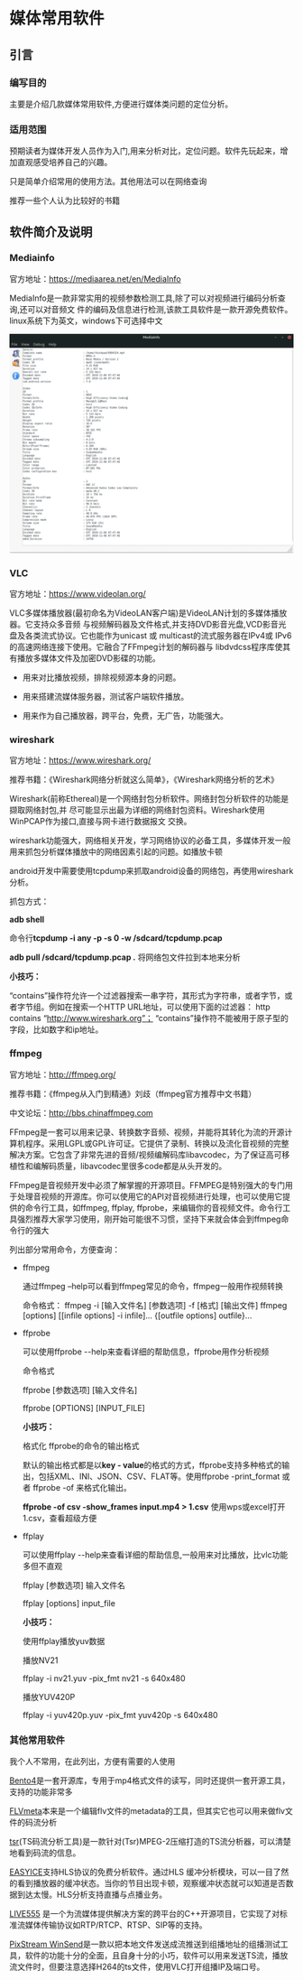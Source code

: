 # 媒体常用软件

## 引言

### 编写目的

主要是介绍几款媒体常用软件,方便进行媒体类问题的定位分析。

### 适用范围

预期读者为媒体开发人员作为入门,用来分析对比，定位问题。软件先玩起来，增加直观感受培养自己的兴趣。

只是简单介绍常用的使用方法。其他用法可以在网络查询

推荐一些个人认为比较好的书籍



## 软件简介及说明

### Mediainfo

官方地址：https://mediaarea.net/en/MediaInfo

MediaInfo是一款非常实用的视频参数检测工具,除了可以对视频进行编码分析查询,还可以对音频文
件的编码及信息进行检测,该款工具软件是一款开源免费软件。linux系统下为英文，windows下可选择中文

![image-20200516160445456](https://raw.githubusercontent.com/loongmonkey/Multimedia-development/master/picbed/image-20200516160445456.png)



### VLC

官方地址：https://www.videolan.org/

VLC多媒体播放器(最初命名为VideoLAN客户端)是VideoLAN计划的多媒体播放器。它支持众多音频
与视频解码器及文件格式,并支持DVD影音光盘,VCD影音光盘及各类流式协议。它也能作为unicast
或 multicast的流式服务器在IPv4或 IPv6的高速网络连接下使用。它融合了FFmpeg计划的解码器与
libdvdcss程序库使其有播放多媒体文件及加密DVD影碟的功能。

- 用来对比播放视频，排除视频源本身的问题。

- 用来搭建流媒体服务器，测试客户端软件播放。

- 用来作为自己播放器，跨平台，免费，无广告，功能强大。

  

###  wireshark 

官方地址：https://www.wireshark.org/

推荐书籍：《Wireshark网络分析就这么简单》，《Wireshark网络分析的艺术》

Wireshark(前称Ethereal)是一个网络封包分析软件。网络封包分析软件的功能是撷取网络封包,并
尽可能显示出最为详细的网络封包资料。Wireshark使用WinPCAP作为接口,直接与网卡进行数据报文
交换。

wireshark功能强大，网络相关开发，学习网络协议的必备工具，多媒体开发一般用来抓包分析媒体播放中的网络因素引起的问题。如播放卡顿

android开发中需要使用tcpdump来抓取android设备的网络包，再使用wireshark分析。

抓包方式：

**adb shell** 

命令行**tcpdump -i any -p -s 0 -w /sdcard/tcpdump.pcap** 

**adb pull /sdcard/tcpdump.pcap  .**  将网络包文件拉到本地来分析

**小技巧：**

“contains”操作符允许一个过滤器搜索一串字符，其形式为字符串，或者字节，或者字节组。例如在搜索一个HTTP URL地址，可以使用下面的过滤器：
http contains “http://www.wireshark.org”；
“contains”操作符不能被用于原子型的字段，比如数字和ip地址。



### ffmpeg

官方地址：http://ffmpeg.org/

推荐书籍：《ffmpeg从入门到精通》刘歧（ffmpeg官方推荐中文书籍）

中文论坛：http://bbs.chinaffmpeg.com

FFmpeg是一套可以用来记录、转换数字音频、视频，并能将其转化为流的开源计算机程序。采用LGPL或GPL许可证。它提供了录制、转换以及流化音视频的完整解决方案。它包含了非常先进的音频/视频编解码库libavcodec，为了保证高可移植性和编解码质量，libavcodec里很多code都是从头开发的。

FFmpeg是音视频开发中必须了解掌握的开源项目。FFMPEG是特别强大的专门用于处理音视频的开源库。你可以使用它的API对音视频进行处理，也可以使用它提供的命令行工具，如ffmpeg, ffplay, ffprobe，来编辑你的音视频文件。命令行工具强烈推荐大家学习使用，刚开始可能很不习惯，坚持下来就会体会到ffmpeg命令行的强大

列出部分常用命令，方便查询：

- ffmpeg

  通过ffmpeg –help可以看到ffmpeg常见的命令，ffmpeg一般用作视频转换

  命令格式：
    ffmpeg -i [输入文件名] [参数选项] -f [格式] [输出文件]
    ffmpeg [options] [[infile options] -i infile]... {[outfile options] outfile}...

  

- ffprobe

  可以使用ffprobe --help来查看详细的帮助信息，ffprobe用作分析视频

  命令格式

  ffprobe [参数选项] [输入文件名]

  ffprobe [OPTIONS] [INPUT_FILE]

  **小技巧：**

  格式化 ffprobe的命令的输出格式

  默认的输出格式都是以**key - value**的格式的方式，ffprobe支持多种格式的输出，包括XML、INI、JSON、CSV、FLAT等。使用ffprobe -print_format 或者 ffprobe -of 来格式化输出。

   **ffprobe -of csv -show_frames input.mp4 > 1.csv** 使用wps或excel打开1.csv，查看超级方便

  

- ffplay

  可以使用ffplay --help来查看详细的帮助信息,一般用来对比播放，比vlc功能多但不直观

  ffplay [参数选项] 输入文件名

  ffplay [options] input_file

  **小技巧：**

  使用ffplay播放yuv数据

  播放NV21

  ffplay -i nv21.yuv -pix_fmt nv21 -s 640x480

  播放YUV420P

  ffplay -i yuv420p.yuv -pix_fmt yuv420p -s 640x480



### 其他常用软件

我个人不常用，在此列出，方便有需要的人使用

[Bento4](https://www.bento4.com/)是一套开源库，专用于mp4格式文件的读写，同时还提供一套开源工具，支持的功能非常多

[FLVmeta](https://flvmeta.com/)本来是一个编辑flv文件的metadata的工具，但其实它也可以用来做flv文件的码流分析

[tsr](http://www.downxia.com/downinfo/193421.html)(TS码流分析工具)是一款针对(Tsr)MPEG-2压缩打造的TS流分析器，可以清楚地看到码流的信息。

[EASYICE](https://www.easyice.cn/archives/85)支持HLS协议的免费分析软件。通过HLS 缓冲分析模块，可以一目了然的看到播放器的缓冲状态。当你的节目出现卡顿，观察缓冲状态就可以知道是否数据到达太慢。HLS分析支持直播与点播业务。

[LIVE555](http://live555.com/) 是一个为流媒体提供解决方案的跨平台的C++开源项目，它实现了对标准流媒体传输协议如RTP/RTCP、RTSP、SIP等的支持。

[PixStream WinSend](http://mydown.yesky.com/pcsoft/107253326.html)是一款以把本地文件发送成流推送到组播地址的组播测试工具，软件的功能十分的全面，且自身十分的小巧，软件可以用来发送TS流，播放流文件时，但要注意选择H264的ts文件，使用VLC打开组播IP及端口号。







